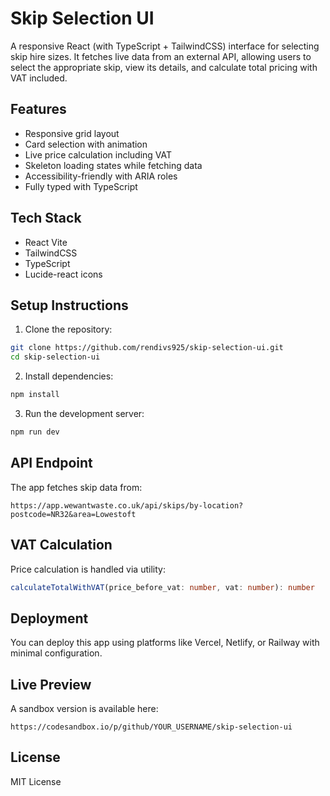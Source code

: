 # Skip Selection UI

A responsive React (with TypeScript + TailwindCSS) interface for selecting skip hire sizes. It fetches live data from an external API, allowing users to select the appropriate skip, view its details, and calculate total pricing with VAT included.

## Features

- Responsive grid layout
- Card selection with animation
- Live price calculation including VAT
- Skeleton loading states while fetching data
- Accessibility-friendly with ARIA roles
- Fully typed with TypeScript

## Tech Stack

- React Vite
- TailwindCSS
- TypeScript
- Lucide-react icons

## Setup Instructions

1. Clone the repository:

```bash
git clone https://github.com/rendivs925/skip-selection-ui.git
cd skip-selection-ui
```

2. Install dependencies:

```bash
npm install
```

3. Run the development server:

```bash
npm run dev
```

## API Endpoint

The app fetches skip data from:

```
https://app.wewantwaste.co.uk/api/skips/by-location?postcode=NR32&area=Lowestoft
```

## VAT Calculation

Price calculation is handled via utility:

```ts
calculateTotalWithVAT(price_before_vat: number, vat: number): number
```

## Deployment

You can deploy this app using platforms like Vercel, Netlify, or Railway with minimal configuration.

## Live Preview

A sandbox version is available here:

```
https://codesandbox.io/p/github/YOUR_USERNAME/skip-selection-ui
```

## License

MIT License
